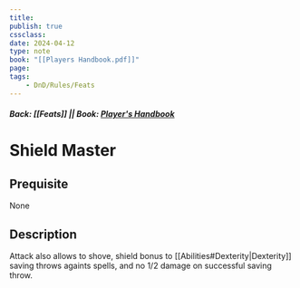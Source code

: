 ```yaml
---
title:
publish: true
cssclass:
date: 2024-04-12
type: note
book: "[[Players Handbook.pdf]]"
page: 
tags:
    - DnD/Rules/Feats
---
```


##### Back: [[Feats]] || Book: [Player's Handbook](https://drive.google.com/drive/folders/1O5bhpYizcIT5xxAoLOuzCRht_PVS7VSG?usp=sharing)

# Shield Master


## Prequisite 
None

## Description
Attack also allows to shove, shield bonus to [[Abilities#Dexterity|Dexterity]] saving throws againts spells, and no 1/2 damage on successful saving throw.